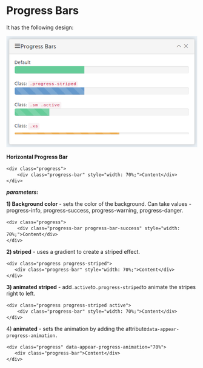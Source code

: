 # Progress Bars

It has the following design:

![](../../.gitbook/assets/clear14.png)

**Horizontal Progress Bar**

```text
<div class="progress">
    <div class="progress-bar" style="width: 70%;">Content</div>
</div>
```

_**parameters:**_

**1\) Background color** - sets the color of the background. Can take values - progress-info, progress-success, progress-warning, progress-danger.

```text
<div class="progress">
    <div class="progress-bar progress-bar-success" style="width: 70%;">Content</div>
</div>
```

**2\) striped** - uses a gradient to create a striped effect.

```text
<div class="progress progress-striped">
   <div class="progress-bar" style="width: 70%;">Content</div>
</div>
```

**3\) animated striped** - add`.active`to`.progress-striped`to animate the stripes right to left.

```text
<div class="progress progress-striped active">
    <div class="progress-bar" style="width: 70%;">Content</div>
</div>
```

4\) **animated** - sets the animation by adding the attribute`data-appear-progress-animation.`

```text
<div class="progress" data-appear-progress-animation="70%">
   <div class="progress-bar">Content</div>
</div>
```

